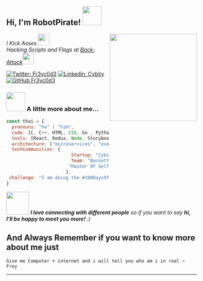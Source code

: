 

<h2> Hi, I'm RobotPirate! <img src="https://media.tenor.com/images/023da523d9eddb297f250ae406690b6b/tenor.gif" width="50"></h2>
<img align='right' src="https://giffiles.alphacoders.com/350/35046.gif" width="230">
<p><em>I Kick Asses <img src="https://media.tenor.com/images/c8476f1b5ab2ddf9f985dfe7358a6139/tenor.gif" width="30"></br>Hacking Scripts and Flags at <a href="https://github.com/Back-attack">Back-Attack</a><img src="https://media.giphy.com/media/WUlplcMpOCEmTGBtBW/giphy.gif" width="30"> 
</em></p>

[![Twitter: Fr3yc0d3](https://img.shields.io/twitter/follow/Fr3yc0d3?style=social)](https://twitter.com/Fr3yc0d3)
[![Linkedin: Cybity](https://img.shields.io/badge/-cybity-blue?style=flat-square&logo=Linkedin&logoColor=white&link=https://www.linkedin.com/in/cybity/)](https://www.linkedin.com/in/cybity/)
[![GitHub Fr3yc0d3](https://img.shields.io/github/followers/Fr3yc0d3?label=follow&style=social)](https://github.com/Fr3yc0d3)


### <img src="https://image.over-blog.com/Fg51dgtTbrK2z1S9bRSsiJBtqvE=/500x256/smart/filters:no_upscale()/idata%2F5523833%2Fnew-luffy-3D.gif" width="50"> A little more about me...  

```javascript
const thai = {
  pronouns: "he" | "him",
  code: [C, C++, HTML, CSS, Go , Python, Java],
  tools: [React, Redux, Node, Storybook, Styled-Components, Jest, Docker],
  architecture: ["microservices", "event-driven", "design system pattern"],
  techCommunities: {
                        Startup: "Cybity",
                        Team: "Backattack",
                       "Master Of Self Solving"
                      },
 challenge: "I am doing the #100DaysOfCode challenge focused on C Check that on Twitter and Doing Ethical Hacking Callanges 1+hr per day check that on my blog" 
}
```

<img src="https://media.tenor.com/images/7e40c5fbdfde64884b1d2457b5cae8f2/tenor.gif" width="60"> <em><b>I love connecting with different people</b> so if you want to say <b>hi, I'll be happy to meet you more!</b> :)</em>

## And Always Remember if you want to know more about me just 
```Give me Computer + internet and i will tell you who am i in real ~ Frey```

---
